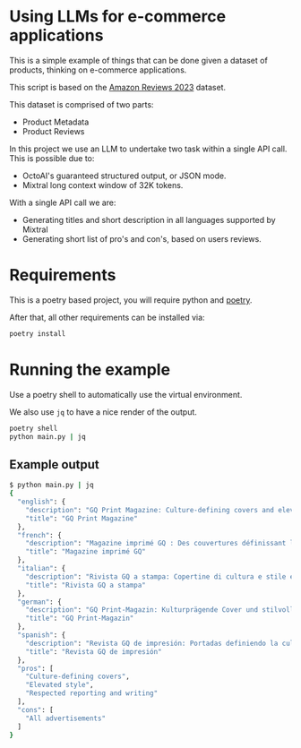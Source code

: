 # Using LLMs for e-commerce applications
This is a simple example of things that can be done given a dataset of products, thinking on e-commerce applications.

This script is based on the [Amazon Reviews 2023](https://huggingface.co/datasets/McAuley-Lab/Amazon-Reviews-2023) dataset.

This dataset is comprised of two parts:
* Product Metadata
* Product Reviews

In this project we use an LLM to undertake two task within a single API call. This is possible due to:
* OctoAI's guaranteed structured output, or JSON mode.
* Mixtral long context window of 32K tokens.

With a single API call we are:
* Generating titles and short description in all languages supported by Mixtral
* Generating short list of pro's and con's, based on users reviews.

# Requirements
This is a poetry based project, you will require python and [poetry](https://python-poetry.org/docs/).

After that, all other requirements can be installed via:
```bash
poetry install
```

# Running the example
Use a poetry shell to automatically use the virtual environment.

We also use `jq` to have a nice render of the output.
```bash
poetry shell
python main.py | jq
```

## Example output
```bash
$ python main.py | jq
{
  "english": {
    "description": "GQ Print Magazine: Culture-defining covers and elevated style",
    "title": "GQ Print Magazine"
  },
  "french": {
    "description": "Magazine imprimé GQ : Des couvertures définissant la culture et un style élevé",
    "title": "Magazine imprimé GQ"
  },
  "italian": {
    "description": "Rivista GQ a stampa: Copertine di cultura e stile elevato",
    "title": "Rivista GQ a stampa"
  },
  "german": {
    "description": "GQ Print-Magazin: Kulturprägende Cover und stilvolles Design",
    "title": "GQ Print-Magazin"
  },
  "spanish": {
    "description": "Revista GQ de impresión: Portadas definiendo la cultura y estilo elegante",
    "title": "Revista GQ de impresión"
  },
  "pros": [
    "Culture-defining covers",
    "Elevated style",
    "Respected reporting and writing"
  ],
  "cons": [
    "All advertisements"
  ]
}
```
